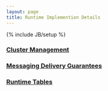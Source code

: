 ```yaml
---
layout: page
title: Runtime Implemention Details
---
```

{% include JB/setup %}

### [Cluster Management](Cluster-Management)

### [Messaging Delivery Guarantees](Messaging-Delivery-Guarantees)

### [Runtime Tables](Runtime-Tables)
